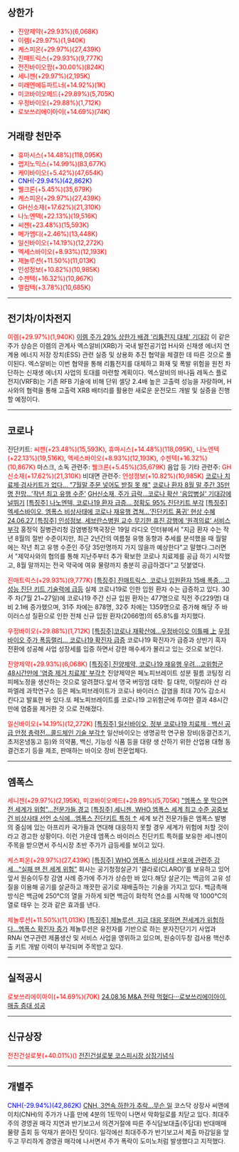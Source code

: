 ## 상한가
- <span style="color: red;">진양제약(+29.93%)(6,068K)</span>
- <span style="color: red;">이렘(+29.97%)(1,940K)</span>
- <span style="color: red;">케스피온(+29.97%)(27,439K)</span>
- <span style="color: red;">진매트릭스(+29.93%)(9,777K)</span>
- <span style="color: red;">전진바이오팜(+30.00%)(824K)</span>
- <span style="color: red;">세니젠(+29.97%)(2,195K)</span>
- <span style="color: red;">미래엔에듀파트너(+14.92%)(1K)</span>
- <span style="color: red;">미코바이오메드(+29.89%)(5,705K)</span>
- <span style="color: red;">우정바이오(+29.88%)(1,712K)</span>
- <span style="color: red;">로보쓰리에이아이(+14.69%)(74K)</span>
## 거래량 천만주
- <span style="color: red;">휴마시스(+14.48%)(118,095K)</span>
- <span style="color: red;">랩지노믹스(+14.99%)(83,677K)</span>
- <span style="color: red;">케이바이오(+5.42%)(47,654K)</span>
- <span style="color: blue;">CNH(-29.94%)(42,862K)</span>
- <span style="color: red;">웰크론(+5.45%)(35,679K)</span>
- <span style="color: red;">케스피온(+29.97%)(27,439K)</span>
- <span style="color: red;">GH신소재(+17.62%)(21,310K)</span>
- <span style="color: red;">나노엔텍(+22.13%)(19,516K)</span>
- <span style="color: red;">씨젠(+23.48%)(15,593K)</span>
- <span style="color: red;">메가엠디(+2.46%)(13,448K)</span>
- <span style="color: red;">일신바이오(+14.19%)(12,272K)</span>
- <span style="color: red;">엑세스바이오(+8.93%)(12,193K)</span>
- <span style="color: red;">제놀루션(+11.50%)(11,013K)</span>
- <span style="color: red;">인성정보(+10.82%)(10,985K)</span>
- <span style="color: red;">수젠텍(+16.32%)(10,867K)</span>
- <span style="color: red;">엘컴텍(+3.78%)(10,685K)</span>
---
## 전기차/이차전지
<span style="color: red;">이렘(+29.97%)(1,940K)</span>
[이렘 주가 29% 상한가 배경 '리튬전지 대체' 기대감](https://www.gukjenews.com/news/articleView.html?idxno=3068904)
이 같은 주가 상승은 이렘의 관계사 엑스알비(XRB)가 국내 발전공기업 H사와 신재생 에너지 연계용 에너지 저장 장치(ESS) 관련 실증 및 상용화 추진 협약을 체결한 데 따른 것으로 풀이된다. 엑스알비는 이번 협약을 통해 리튬전지를 대체하고 화재 및 폭발 위험을 원천 차단하는 신재생 에너지 사업의 토대를 마련할 계획이다. 엑스알비의 바나듐 레독스 플로 전지(VRFB)는 기존 RFB 기술에 비해 단위 셀당 2.4배 높은 고출력 성능을 자랑하며, H사와의 협력을 통해 고출력 XRB 배터리를 활용한 새로운 운전모드 개발 및 실증을 진행할 예정이다.

---
## 코로나

진단키트: <span style="color: red;">씨젠(+23.48%)(15,593K)</span>, <span style="color: red;">휴마시스(+14.48%)(118,095K)</span>, <span style="color: red;">나노엔텍(+22.13%)(19,516K)</span>, <span style="color: red;">엑세스바이오(+8.93%)(12,193K)</span>, <span style="color: red;">수젠텍(+16.32%)(10,867K)</span>
마스크, 소독 관련주: <span style="color: red;">웰크론(+5.45%)(35,679K)</span>
음압 등 기타 관련주: <span style="color: red;">GH신소재(+17.62%)(21,310K)</span>
비대면 관련주: <span style="color: red;">인성정보(+10.82%)(10,985K)</span>
[코로나 치료제·검사키트가 없다... "7월말 주문 넣어도 받질 못 해"](https://www.ohmynews.com/NWS_Web/View/at_pg.aspx?CNTN_CD=A0003055411)
[코로나 환자 8월 말 주간 35만명 전망…'작년 최고 유행 수준'](https://www.yna.co.kr/view/AKR20240819071400530?input=1195m)
[GH신소재, 주가 급락…코로나 확산 '음압병실' 기대감에 널뛰기](https://www.thebigdata.co.kr/view.php?ud=202408190718179293cd1e7f0bdf_23)
[[특징주] 나노엔텍, 코로나19 환자 급증… 정확도 95% 진단키트 부각](https://n.news.naver.com/mnews/article/417/0001018486)
[[특징주] 엑세스바이오, 엠폭스 비상사태에 코로나 재유행 겹쳐…‘진단키트 품귀’ 현상 수혜](https://www.widedaily.com/news/articleView.html?idxno=242832)
[24.06.27 [특징주] 인성정보, 세브란스병원 교수 무기한 휴진 강행에 ‘원격의료’ 서비스 부각](https://www.widedaily.com/news/articleView.html?idxno=238211)
홍정익 질병관리청 감염병정책국장은 19일 라디오 인터뷰에서 "지금 환자 수는 작년 8월의 절반 수준이지만, 최근 2년간의 여름철 유행 동향과 추세를 분석했을 때 월말에는 작년 최고 유행 수준인 주당 35만명까지 가지 않을까 예상한다"고 말했다.그러면서 "제약사와의 협의를 통해 지난주부터 추가 확보한 코로나 치료제를 공급 하기 시작했고, 8월 말까지는 전국 약국에 여유 물량까지 충분히 공급하겠다"고 덧붙였다.

<span style="color: red;">진매트릭스(+29.93%)(9,777K)</span>
[[특징주] 진매트릭스, 코로나 입원환자 15배 폭증...고성능 진단 키트 기술력에 급등](https://www.widedaily.com/news/articleView.html?idxno=242816)
실제 코로나19로 인한 입원 환자 수는 급증하고 있다. 30주 차(7월 21~27일)에 코로나19 주간 신규 입원 환자는 477명으로 직전 주(229명) 대비 2.1배 증가했으며, 31주 차에는 878명, 32주 차에는 1359명으로 증가해 해당 주 바이러스성 질환으로 인한 전체 신규 입원 환자(2066명)의 65.8%를 차지했다.

<span style="color: red;">우정바이오(+29.88%)(1,712K)</span>
[[특징주]코로나 재확산에…우정바이오 이틀째 上](https://www.edaily.co.kr/News/Read?newsId=01558006638988960&mediaCodeNo=257&OutLnkChk=Y)
[우정바이오 주가 폭등랠리... 코로나19 확진자 급증](https://www.pinpointnews.co.kr/news/articleView.html?idxno=282692)
코로나19 확진자가 급증과 상반기 흑자 전환에 성공해 사업 성장세를 입증 하면서 강한 매수세가 몰리고 있는 것으로 보인다.  

<span style="color: red;">진양제약(+29.93%)(6,068K)</span>
[[특징주] 진양제약, 코로나19 재유행 우려…고위험군 48시간만에 '염증 제거 치료제' 부각↑](https://www.fnnews.com/news/202408191356555414)
진양제약은 페노피브레이트 성분 필름 코팅정 리피페노정을 생산하는 것으로 알려졌다.앞서 영국 버밍엄 대학· 킬 대학, 이탈리아 산 라파엘레 과학연구소 등은 페노피브레이트가 코로나 바이러스 감염을 최대 70% 감소시 킨다고 발표한 바 있다.또 페노피브레이트를 코로나19 고위험군에 투여한 결과 48시간만에 염증을 제거한 것 으로 전해졌다.

<span style="color: red;">일신바이오(+14.19%)(12,272K)</span>
[[특징주] 일신바이오, 정부 코로나19 치료제ㆍ백신 공급 안정 총력전…콜드체인 기술 부각↑](https://www.financialpost.co.kr/news/articleView.html?idxno=211368)
일산바이오는 생명공학 연구용 장비(동결건조기, 초저온냉동고 등)와 의약품, 백신, 기능성 식품 등을 대량 생 산하기 위한 산업용 대형 동결건조기 등을 제조, 판매하는 바이오 장비 전문업체다.

---
## 엠폭스
<span style="color: red;">세니젠(+29.97%)(2,195K)</span>, <span style="color: red;">미코바이오메드(+29.89%)(5,705K)</span>
["엠폭스 못 막으면 전 세계가 위험"…전문가들 경고](https://www.newsis.com/view/NISX20240819_0002853775)
[[특징주] 세니젠, WHO 엠폭스 세계 최고 수준 공중보건 비상사태 선언 소식에…엠폭스 진단키트 특허 ↑](https://www.financialpost.co.kr/news/articleView.html?idxno=211318)
세계 보건 전문가들은 엠폭스 발병의 중심에 있는 아프리카 국가들과 연대해 대응하지 못할 경우 세계가 위험에 처할 것이라고 경고한 상황이다. 이런 가운데 엠폭스 바이러스 진단키트 특허를 보유한 세니젠이 주목을 받으면서 주식시장 초반 주가가 급등세를 보이고 있다.  

<span style="color: red;">케스피온(+29.97%)(27,439K)</span>
[[특징주] WHO 엠폭스 비상사태 선포에 관련주 강세…“실패 땐 전 세계 위험”](https://www.etoday.co.kr/news/view/2391764)
회사는 공기청정살균기 '클라로(CLARO)'를 보유하고 있어 앞서 원숭이두창 감염 사례 증가에 주가가 상승한 바 있다.해당 살균기는 백금의 고유 성질을 이용해 공기를 살균하고 깨끗한 공기로 재배출하는 기술을 가지고 있다. 백금촉매 방식은 백금에 250℃의 열을 가하게 되면 백금이 화학적 연소를 시작해 약 1000℃의 열로 태우 는 것과 같은 효과를 낸다.

<span style="color: red;">제놀루션(+11.50%)(11,013K)</span>
[[특징주] 제놀루션, 지금 대응 못하면 전세계가 위험하다…엠폭스 확진자 증가](https://www.widedaily.com/news/articleView.html?idxno=242827)
제놀루션은 유전자를 기반으로 하는 분자진단기기 사업과 RNAi 연구관련 제품생산 및 서비스 사업을 영위하고 있으며, 원숭이두창 검사용 핵산추출 키트 개발 이력이 부각되며 주목받고 있다.  

---
## 실적공시
<span style="color: red;">로보쓰리에이아이(+14.69%)(70K)</span> 
[24.08.16 M&A 전략 먹혔다···로보쓰리에이아이, 매출 증대 성공](https://www.fnnews.com/news/202408161016143340)

---
## 신규상장
<span style="color: red;">전진건설로봇(+40.01%)()</span>
[전진건설로봇 코스피시장 상장기념식](https://n.news.naver.com/mnews/article/421/0007736853)

---
## 개별주
<span style="color: blue;">CNH(-29.94%)(42,862K)</span>
[CNH, 3연속 하한가 추락…무슨 일](https://www.newsis.com/view/NISX20240819_0002854339)
코스닥 상장사 씨앤에이치(CNH)의 주가가 나흘 만에 4분의 1토막이 나면서 악화일로를 치닫고 있다. 최대주주의 경영권 매각 지연과 반기보고서 의견거절에 따른 주식담보대출(주담대) 반대매매 물량 출회 등 악재가 쏟아진 탓이다. 일각에선 최대주주가 반기보고서 제출 마감일을 앞두고 무리하게 경영권 매각에 나서면서 주가 폭락이 도미노처럼 발생했다고 지적했다.
